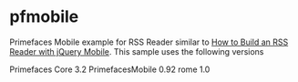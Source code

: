 pfmobile
========

Primefaces Mobile example for RSS Reader similar to <a href="http://net.tutsplus.com/tutorials/javascript-ajax/how-to-build-an-rss-reader-with-jquery-mobile-2/" target="_blank">How to Build an RSS Reader with jQuery Mobile<a>. This sample uses the following versions

Primefaces Core 3.2
PrimefacesMobile 0.92
rome 1.0